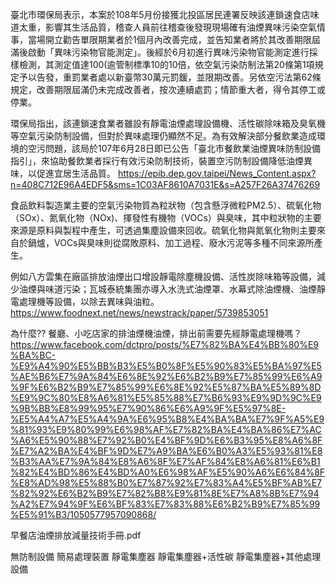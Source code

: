 臺北市環保局表示，本案於108年5月份接獲北投區居民連署反映該連鎖速食店味道太重，影響其生活品質，稽查人員前往稽查後發現現場確有油煙異味污染空氣情事，當場開立勸告單限期業者於1個月內改善完成，並告知業者將於其改善期限屆滿後啟動「異味污染物官能測定」。後經於6月初進行異味污染物官能測定進行採樣檢測，其測定值達100(逾管制標準10的10倍，依空氣污染防制法第20條第1項規定予以告發，重罰業者處以新臺幣30萬元罰鍰，並限期改善。另依空污法第62條規定，改善期限屆滿仍未完成改善者，按次連續處罰；情節重大者，得令其停工或停業。

環保局指出，該連鎖速食業者雖設有靜電油煙處理設備機、活性碳除味箱及臭氧機等空氣污染防制設備，但對於異味處理仍顯然不足。為有效解決部分餐飲業造成環境的空污問題，該局於107年6月28日即已公告「臺北市餐飲業油煙異味防制設備指引」，來協助餐飲業者採行有效污染防制技術，裝置空污防制設備降低油煙異味，以促進宜居生活品質。
  https://epib.dep.gov.taipei/News_Content.aspx?n=408C712E96A4EDF5&sms=1C03AF8610A7031E&s=A257F26A37476269
  
食品飲料製造業主要的空氣污染物質為粒狀物（包含懸浮微粒PM2.5）、硫氧化物（SOx）、氮氧化物（NOx)、揮發性有機物（VOCs）與臭味，其中粒狀物的主要來源是原料與製程中產生，可透過集塵設備來回收。硫氧化物與氮氧化物則主要來自於鍋爐，VOCs與臭味則從腐敗原料、加工過程、廢水污泥等多種不同來源所產生。

例如八方雲集在廠區排放油煙出口增設靜電除塵機設備、活性炭除味箱等設備，減少油煙與味道污染；瓦城泰統集團亦導入水洗式油煙罩、水幕式除油煙機、油煙靜電處理機等設備，以除去異味與油粒。
  https://www.foodnext.net/news/newstrack/paper/5739853051
  
為什麼?? 
餐廳、小吃店家的排油煙機油煙，排出前需要先經靜電處理機嗎？
  https://www.facebook.com/dctpro/posts/%E7%82%BA%E4%BB%80%E9%BA%BC-%E9%A4%90%E5%BB%B3%E5%B0%8F%E5%90%83%E5%BA%97%E5%AE%B6%E7%9A%84%E6%8E%92%E6%B2%B9%E7%85%99%E6%A9%9F%E6%B2%B9%E7%85%99%E6%8E%92%E5%87%BA%E5%89%8D%E9%9C%80%E8%A6%81%E5%85%88%E7%B6%93%E9%9D%9C%E9%9B%BB%E8%99%95%E7%90%86%E6%A9%9F%E5%97%8E-%E5%A4%A7%E5%A4%9A%E6%95%B8%E4%BA%BA%E7%9F%A5%E9%81%93%E9%80%99%E6%98%AF%E7%82%BA%E4%BA%86%E7%AC%A6%E5%90%88%E7%92%B0%E4%BF%9D%E6%B3%95%E8%A6%8F%E7%A2%BA%E4%BF%9D%E7%A9%BA%E6%B0%A3%E5%93%81%E8%B3%AA%E7%9A%84%E8%A6%8F%E7%AF%84%E8%A6%81%E6%B1%82%E4%BD%86%E4%BD%A0%E6%98%AF%E5%90%A6%E6%84%8F%E8%AD%98%E5%88%B0%E7%87%92%E7%83%A4%E5%BF%AB%E7%82%92%E6%B2%B9%E7%82%B8%E9%81%8E%E7%A8%8B%E7%94%A2%E7%94%9F%E6%BF%83%E7%83%88%E6%B2%B9%E7%85%99%E5%91%B3/1050577957090868/
  
早餐店油煙排放減量技術手冊.pdf

無防制設備
簡易處理裝置 
靜電集塵器 
靜電集塵器+活性碳
靜電集塵器+其他處理設備
